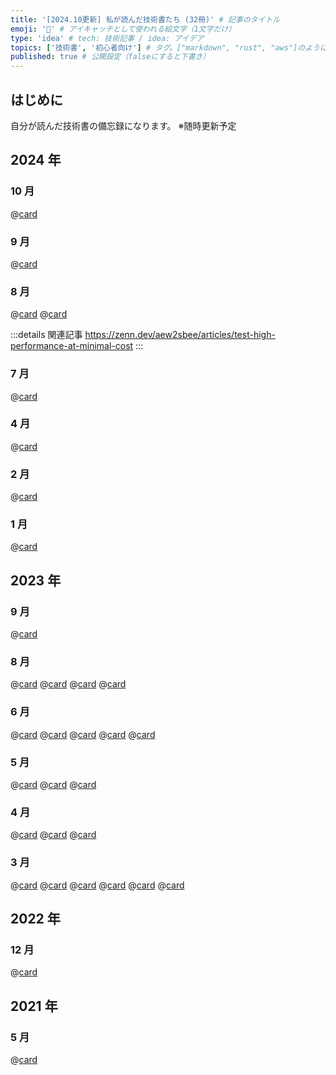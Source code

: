 ```yaml
---
title: '[2024.10更新] 私が読んだ技術書たち (32冊)' # 記事のタイトル
emoji: '📖' # アイキャッチとして使われる絵文字（1文字だけ）
type: 'idea' # tech: 技術記事 / idea: アイデア
topics: ['技術書', '初心者向け'] # タグ。["markdown", "rust", "aws"]のように指定する
published: true # 公開設定（falseにすると下書き）
---
```


## はじめに

自分が読んだ技術書の備忘録になります。
※随時更新予定

## 2024 年

### 10 月
@[card](https://gihyo.jp/magazine/SD)

### 9 月
@[card](https://gihyo.jp/book/2024/978-4-297-14285-8)

### 8 月

@[card](https://book.mynavi.jp/ec/products/detail/id=134252)
@[card](https://bookplus.nikkei.com/atcl/catalog/23/11/07/01094/)

:::details 関連記事
https://zenn.dev/aew2sbee/articles/test-high-performance-at-minimal-cost
:::

### 7 月

@[card](https://gihyo.jp/book/2024/978-4-297-14061-8)

### 4 月

@[card](https://gihyo.jp/book/2023/978-4-297-13871-4)

### 2 月

@[card](https://www.shoeisha.co.jp/book/detail/9784798178189)

### 1 月

@[card](https://www.shoeisha.co.jp/book/detail/9784798179612)

## 2023 年
### 9 月

@[card](https://www.shoeisha.co.jp/book/detail/9784798167282)

### 8 月

@[card](https://bnn.co.jp/products/9784802512480)
@[card](https://www.oreilly.co.jp/books/9784873116860/)
@[card](https://book.impress.co.jp/books/1121101138)
@[card](https://gihyo.jp/book/2022/978-4-297-12916-3)

### 6 月

@[card](https://booth.pm/ja/items/3109503)
@[card](https://booth.pm/ja/items/1242542)
@[card](https://booth.pm/ja/items/1036317)
@[card](https://booth.pm/ja/items/825879)
@[card](https://www.shuwasystem.co.jp/book/9784798046143.html)

### 5 月

@[card](https://www.ohmsha.co.jp/book/9784274068560/)
@[card](https://www.oreilly.co.jp/books/9784873119045/)
@[card](https://www.hyuki.com/math/)

### 4 月

@[card](https://www.oreilly.co.jp/books/9784873119465/)
@[card](https://www.oreilly.co.jp/books/9784814400362/)
@[card](https://books.bunshun.jp/ud/book/num/9784163917689)

### 3 月

@[card](https://gihyo.jp/book/2017/978-4-7741-9087-7)
@[card](https://www.shoeisha.co.jp/book/detail/9784798171548)
@[card](https://www.shoeisha.co.jp/book/detail/9784798179421)
@[card](https://oukayuka.booth.pm/items/2367992)
@[card](https://oukayuka.booth.pm/items/2368019)
@[card](https://oukayuka.booth.pm/items/2368045)

## 2022 年
### 12 月

@[card](https://bookplus.nikkei.com/atcl/catalog/22/04/24/00110/)

## 2021 年

### 5 月

@[card](https://www.oreilly.co.jp/books/9784873115658/)

